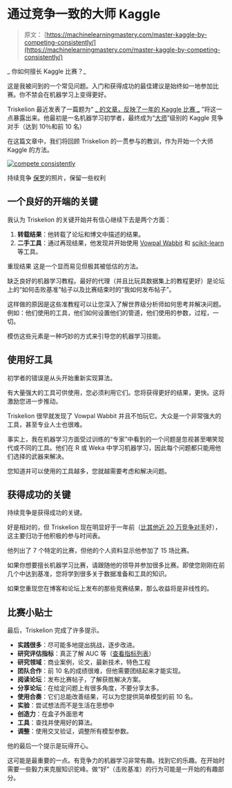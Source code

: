 # 通过竞争一致的大师 Kaggle

> 原文： [https://machinelearningmastery.com/master-kaggle-by-competing-consistently/](https://machinelearningmastery.com/master-kaggle-by-competing-consistently/)

_ 你如何擅长 Kaggle 比赛？_

这是我被问到的一个常见问题。入门和获得成功的最佳建议是始终如一地参加比赛。你不禁会在机器学习上变得更好。

Triskelion 最近发表了一篇题为“ [_ 的文章，反映了一年的 Kaggle 比赛 _](http://mlwave.com/reflecting-back-on-one-year-of-kaggle-contests/) ”将这一点暴露出来。他最初是一名机器学习初学者，最终成为“[大师](https://www.kaggle.com/users/114978/triskelion)”级别的 Kaggle 竞争对手（达到 10％和前 10 名）

在这篇文章中，我们将回顾 Triskelion 的一贯参与的教训，作为开始一个大师 Kaggle 的方法。

[![compete consistently](img/1a7d77afe783adda3daed21af5377e31.jpg)](https://3qeqpr26caki16dnhd19sv6by6v-wpengine.netdna-ssl.com/wp-content/uploads/2014/08/compete-consistently.jpg)

持续竞争
[保罗](https://www.flickr.com/photos/vegaseddie/3309218023)的照片，保留一些权利

## 一个良好的开端的关键

我认为 Triskelion 的关键开始并有信心继续下去是两个方面：

1.  **转载结果**：他转载了论坛和博文中描述的结果。
2.  **二手工具**：通过再现结果，他发现并开始使用 [Vowpal Wabbit](http://hunch.net/~vw/) 和 [scikit-learn](http://machinelearningmastery.com/a-gentle-introduction-to-scikit-learn-a-python-machine-learning-library/ "A Gentle Introduction to Scikit-Learn: A Python Machine Learning Library") 等工具。

重现结果
这是一个显而易见但极其被低估的方法。

缺乏良好的机器学习教程。最好的代理（并且比玩具数据集上的教程更好）是论坛上的“如何击败基准”帖子以及比赛结束时的“我如何发布帖子”。

这样做的原因是这些准教程可以让您深入了解世界级分析师如何思考并解决问题。例如：他们使用的工具，他们如何设置他们的管道，他们使用的参数，过程，一切。

模仿这些元素是一种巧妙的方式来引导您的机器学习技能。

## 使用好工具

初学者的错误是从头开始重新实现算法。

有大量强大的工具可供使用，您必须利用它们。您将获得更好的结果，更快。这将激励您进一步推动。

Triskelion 很早就发现了 Vowpal Wabbit 并且不怕玩它。大众是一个非常强大的工具，甚至专业人士也很难。

事实上，我在机器学习方面受过训练的“专家”中看到的一个问题是忽视甚至嘲笑现代或不同的工具。他们在 R 或 Weka 中学习机器学习，因此每个问题都只能用他们选择的武器来解决。

您知道并可以使用的工具越多，您就越需要考虑和解决问题。

## 获得成功的关键

持续竞争是获得成功的关键。

好是相对的，但 Triskelion 现在明显好于一年前（[比其他近 20 万竞争对手](https://www.kaggle.com/users/114978/triskelion)好），这主要归功于他积极的参与时间表。

他列出了 7 个特定的比赛，但他的个人资料显示他参加了 15 场比赛。

如果你想要擅长机器学习比赛，请跟随他的领导并参加很多比赛。即使您刚刚在前几个中达到基准，您将学到很多关于数据准备和工具的知识。

如果您重现您在博客和论坛上发布的那些竞赛结果，那么收益将是非线性的。

## 比赛小贴士

最后，Triskelion 完成了许多提示。

*   **实践很多**：尽可能多地提出挑战，逐步改进。
*   **研究评估指标**：真正了解 AUC 等（[查看指标列表](https://www.Kaggle.com/wiki/Metrics)）
*   **研究领域**：商业案例，论文，最新技术，特色工程
*   **团队合作**：前 10 名的成绩很难，但他需要团结起来才能实现。
*   **阅读论坛**：发布比赛帖子，了解获胜解决方案。
*   **分享论坛**：在给定问题上有很多角度，不要分享太多。
*   **使用合奏**：它们总能改善结果，可以为您提供简单模型的前 10 名。
*   **实验**：尝试想法而不是生活在思想中
*   **创造力**：在盒子外面思考
*   **工具**：查找并使用好的算法。
*   **调整**：使用交叉验证，调整所有模型参数。

他的最后一个提示是玩得开心。

这可能是最重要的一点。有竞争力的机器学习非常有趣。找到它的乐趣。在开始时需要一些毅力来克服知识驼峰。做“好”（击败基准）的行为可能是一开始的有趣部分。